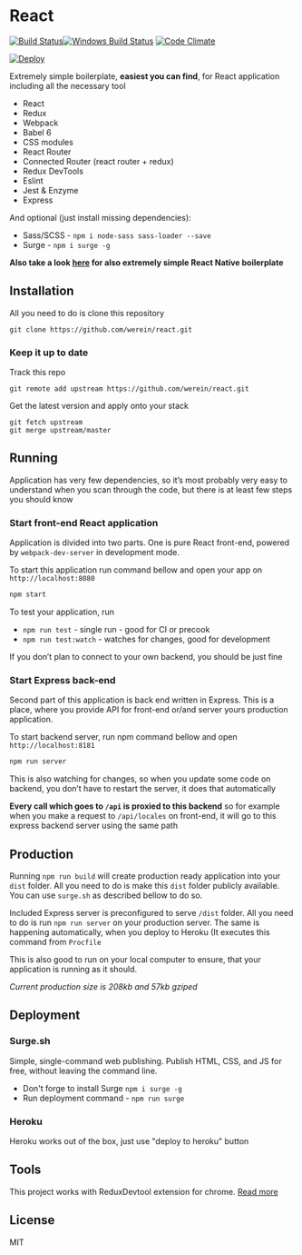 # React

[![Build Status](https://travis-ci.org/werein/react.svg)](https://travis-ci.org/werein/react)[![Windows Build Status](https://ci.appveyor.com/api/projects/status/github/werein/react?branch=master&svg=true)](https://ci.appveyor.com/project/jirikolarik/react) [![Code Climate](https://codeclimate.com/github/werein/react/badges/gpa.svg)](https://codeclimate.com/github/werein/react)

[![Deploy](https://www.herokucdn.com/deploy/button.svg)](https://heroku.com/deploy)

Extremely simple boilerplate, __easiest you can find__, for React application including all the necessary tool

* React
* Redux
* Webpack
* Babel 6
* CSS modules
* React Router
* Connected Router (react router + redux)
* Redux DevTools
* Eslint
* Jest & Enzyme
* Express

And optional (just install missing dependencies):

* Sass/SCSS - `npm i node-sass sass-loader --save`
* Surge - `npm i surge -g`

__Also take a look [here](http://github.com/werein/react-native) for also extremely simple React Native boilerplate__

## Installation

All you need to do is clone this repository
```
git clone https://github.com/werein/react.git
```

### Keep it up to date

Track this repo

```
git remote add upstream https://github.com/werein/react.git
```

Get the latest version and apply onto your stack

```
git fetch upstream
git merge upstream/master
```

## Running
Application has very few dependencies, so it’s most probably very easy to understand when you scan through the code, but there is at least few steps you should know

### Start front-end React application
Application is divided into two parts. One is pure React front-end, powered by `webpack-dev-server` in development mode.

To start this application run command bellow and open your app on `http://localhost:8080`

```javascript
npm start
```

To test your application, run

* `npm run test` - single run - good for CI or precook
* `npm run test:watch` - watches for changes, good for development

If you don’t plan to connect to your own backend, you should be just fine

### Start Express  back-end
Second part of this application is back end written in Express. This is a place, where you provide API for front-end or/and server yours production application.

To start backend server, run npm command bellow and open `http://localhost:8181`

```javascript
npm run server
```
This is also watching for changes, so when you update some code on backend, you don’t have to restart the server, it does that automatically

__Every call which goes to `/api` is proxied to this backend__ so for example when you make a request to `/api/locales` on front-end, it will go to this express backend server using the same path

## Production

Running `npm run build` will create production ready application into your `dist` folder. All you need to do is make this `dist` folder publicly available. You can use `surge.sh` as described bellow to do so.

Included Express server is preconfigured to serve `/dist` folder. All you need to do is run `npm run server` on your production server. The same is happening automatically, when you deploy to Heroku (It executes this command from `Procfile`

This is also good to run on your local computer to ensure, that your application is running as it should.

_Current production size is 208kb and 57kb gziped_

## Deployment

### Surge.sh

Simple, single-command web publishing. Publish HTML, CSS, and JS for free, without leaving the command line.

  * Don't forge to install Surge `npm i surge -g`
  * Run deployment command - `npm run surge`


### Heroku

Heroku works out of the box, just use "deploy to heroku" button


## Tools
This project works with ReduxDevtool extension for chrome. [Read more](https://github.com/zalmoxisus/redux-devtools-extension)

## License
MIT
